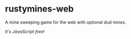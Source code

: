 # rustymines-web

A mine sweeping game for the web with optional dud mines.

*It's JavaScript free!*